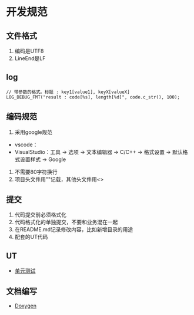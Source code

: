 # 开发规范
## 文件格式
1. 编码是UTF8
1. LineEnd是LF

## log
```
// 带参数的格式。标题 : key1[value1], keyX[valueX]
LOG_DEBUG_FMT("result : code[%s], length[%d]", code.c_str(), 100);
```

## 编码规范
1. 采用google规范
  * vscode：
  * VisualStudio：工具 -> 选项 -> 文本编辑器 -> C/C++ -> 格式设置 -> 默认格式设置样式 -> Google
1. 不需要80字符换行
1. 项目头文件用""记载，其他头文件用<>

## 提交
1. 代码提交前必须格式化
1. 代码格式化的单独提交，不要和业务混在一起
1. 在README.md记录修改内容，比如新增目录的用途
1. 配套的UT代码

## UT
* [单元测试](/dev/ut)

## 文档编写
* [Doxygen](/third/doxygen)
